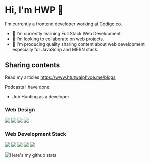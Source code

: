 # Hi, I'm HWP 🌻

I'm currently a frontend developer working at Codigo.co.

-   🌱 I’m currently learning Full Stack Web Development.
-   🤝 I’m looking to collaborate on web projects.
-   📝 I'm producing quality sharing content about web development especially for JavaScrip and MERN stack.

## Sharing contents

Read my articles https://www.htutwaiphyoe.me/blogs

Podcasts I have done:

- Job Hunting as a developer

### Web Design

[<img src="https://img.shields.io/badge/HTML5-E34F26?style=for-the-badge&logo=html5&logoColor=white" />]()
[<img src="https://img.shields.io/badge/CSS3-1572B6?style=for-the-badge&logo=css3&logoColor=white" />]()
[<img src="https://img.shields.io/badge/Sass-CC6699?style=for-the-badge&logo=sass&logoColor=white" />]()
[<img src="https://img.shields.io/badge/JavaScript-F7DF1E?style=for-the-badge&logo=javascript&logoColor=black" />]()

### Web Development Stack

[<img src="https://img.shields.io/badge/React-20232A?style=for-the-badge&logo=react&logoColor=61DAFB" />]()
[<img src="https://img.shields.io/badge/Node.js-43853D?style=for-the-badge&logo=node.js&logoColor=white" />]()
[<img src="https://img.shields.io/badge/MongoDB-4EA94B?style=for-the-badge&logo=mongodb&logoColor=white" />]()
[<img src="https://img.shields.io/badge/Express.js-404D59?style=for-the-badge" />]()
[<img src="https://img.shields.io/badge/next.js-000000?style=for-the-badge&logo=next.js&logoColor=white" />]()

![Here's my github stats](https://github-readme-stats.vercel.app/api?username=htutwaiphyoe)

<!-- [![GitHub Streak](https://github-readme-streak-stats.herokuapp.com/?user=htutwaiphyoe)](https://git.io/streak-stats) -->
